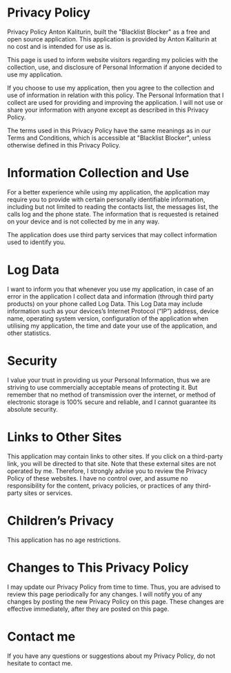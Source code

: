 # Privacy Policy
Privacy Policy Anton Kaliturin, built the "Blacklist Blocker" as a free and open source application. This application is provided by Anton Kaliturin at no cost and is intended for use as is.

This page is used to inform website visitors regarding my policies with the collection, use, and disclosure of Personal Information if anyone decided to use my application.

If you choose to use my application, then you agree to the collection and use of information in relation with this policy. The Personal Information that I collect are used for providing and improving the application. I will not use or share your information with anyone except as described in this Privacy Policy.

The terms used in this Privacy Policy have the same meanings as in our Terms and Conditions, which is accessible at "Blacklist Blocker", unless otherwise defined in this Privacy Policy.

# Information Collection and Use
For a better experience while using my application, the application may require you to provide with certain personally identifiable information, including but not limited to reading the contacts list, the messages list, the calls log and the phone state. The information that is requested is retained on your device and is not collected by me in any way.

The application does use third party services that may collect information used to identify you.

# Log Data
I want to inform you that whenever you use my application, in case of an error in the application I collect data and information (through third party products) on your phone called Log Data. This Log Data may include information such as your devices’s Internet Protocol (“IP”) address, device name, operating system version, configuration of the application when utilising my application, the time and date your use of the application, and other statistics.

# Security
I value your trust in providing us your Personal Information, thus we are striving to use commercially acceptable means of protecting it. But remember that no method of transmission over the internet, or method of electronic storage is 100% secure and reliable, and I cannot guarantee its absolute security.

# Links to Other Sites
This application may contain links to other sites. If you click on a third-party link, you will be directed to that site. Note that these external sites are not operated by me. Therefore, I strongly advise you to review the Privacy Policy of these websites. I have no control over, and assume no responsibility for the content, privacy policies, or practices of any third-party sites or services.

# Children’s Privacy
This application has no age restrictions.

# Changes to This Privacy Policy
I may update our Privacy Policy from time to time. Thus, you are advised to review this page periodically for any changes. I will notify you of any changes by posting the new Privacy Policy on this page. These changes are effective immediately, after they are posted on this page.

# Contact me
If you have any questions or suggestions about my Privacy Policy, do not hesitate to contact me.
